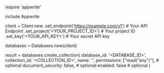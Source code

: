 require 'appwrite'

include Appwrite

client = Client.new
    .set_endpoint('https://example.com/v1') # Your API Endpoint
    .set_project('<YOUR_PROJECT_ID>') # Your project ID
    .set_key('<YOUR_API_KEY>') # Your secret API key

databases = Databases.new(client)

result = databases.create_collection(
    database_id: '<DATABASE_ID>',
    collection_id: '<COLLECTION_ID>',
    name: '<NAME>',
    permissions: ["read("any")"], # optional
    document_security: false, # optional
    enabled: false # optional
)
